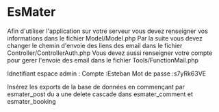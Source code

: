 # EsMater
Afin d'utiliser l'application sur votre serveur vous devez renseigner vos informations dans le fichier Model/Model.php
Par la suite vous devez changer le chemin d'envoie des liens des email dans le fichier Controller/ControllerAuth.php
Vous devez aussi renseigner votre compte pour gerer l'envoie des email dans le fichier Tools/FunctionMail.php

Idnetifiant espace admin :
Compte :Esteban
Mot de passe :s7yRk63VE

Insérez les exports de la base de données en commençant par esmater_post du a une delete cascade dans esmater_comment et esmater_booking